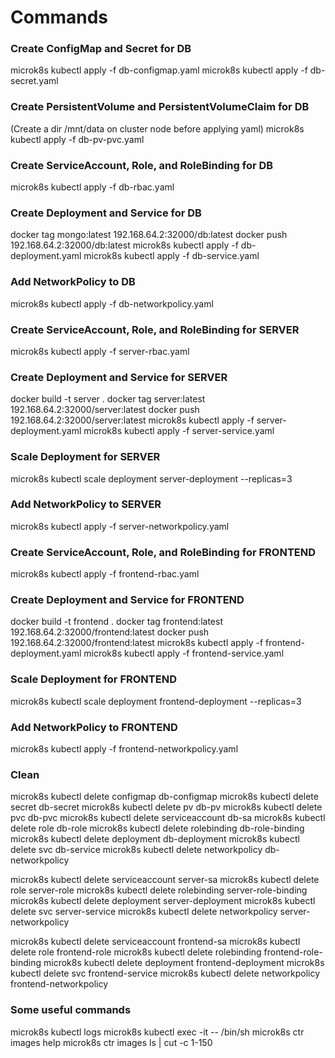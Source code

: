 # Commands
### Create ConfigMap and Secret for DB
microk8s kubectl apply -f db-configmap.yaml
microk8s kubectl apply -f db-secret.yaml
### Create PersistentVolume and PersistentVolumeClaim for DB
(Create a dir /mnt/data on cluster node before applying yaml)
microk8s kubectl apply -f db-pv-pvc.yaml
### Create ServiceAccount, Role, and RoleBinding for DB
microk8s kubectl apply -f db-rbac.yaml
### Create Deployment and Service for DB
docker tag mongo:latest 192.168.64.2:32000/db:latest
docker push 192.168.64.2:32000/db:latest
microk8s kubectl apply -f db-deployment.yaml
microk8s kubectl apply -f db-service.yaml
### Add NetworkPolicy to DB
microk8s kubectl apply -f db-networkpolicy.yaml

### Create ServiceAccount, Role, and RoleBinding for SERVER
microk8s kubectl apply -f server-rbac.yaml
### Create Deployment and Service for SERVER
docker build -t server .
docker tag server:latest 192.168.64.2:32000/server:latest
docker push 192.168.64.2:32000/server:latest
microk8s kubectl apply -f server-deployment.yaml
microk8s kubectl apply -f server-service.yaml
### Scale Deployment for SERVER
microk8s kubectl scale deployment server-deployment --replicas=3
### Add NetworkPolicy to SERVER
microk8s kubectl apply -f server-networkpolicy.yaml

### Create ServiceAccount, Role, and RoleBinding for FRONTEND
microk8s kubectl apply -f frontend-rbac.yaml
### Create Deployment and Service for FRONTEND
docker build -t frontend .
docker tag frontend:latest 192.168.64.2:32000/frontend:latest
docker push 192.168.64.2:32000/frontend:latest
microk8s kubectl apply -f frontend-deployment.yaml
microk8s kubectl apply -f frontend-service.yaml
### Scale Deployment for FRONTEND
microk8s kubectl scale deployment frontend-deployment --replicas=3
### Add NetworkPolicy to FRONTEND
microk8s kubectl apply -f frontend-networkpolicy.yaml

### Clean
microk8s kubectl delete configmap db-configmap
microk8s kubectl delete secret db-secret
microk8s kubectl delete pv db-pv
microk8s kubectl delete pvc db-pvc
microk8s kubectl delete serviceaccount db-sa
microk8s kubectl delete role db-role
microk8s kubectl delete rolebinding db-role-binding
microk8s kubectl delete deployment db-deployment
microk8s kubectl delete svc db-service
microk8s kubectl delete networkpolicy db-networkpolicy

microk8s kubectl delete serviceaccount server-sa
microk8s kubectl delete role server-role
microk8s kubectl delete rolebinding server-role-binding
microk8s kubectl delete deployment server-deployment
microk8s kubectl delete svc server-service
microk8s kubectl delete networkpolicy server-networkpolicy

microk8s kubectl delete serviceaccount frontend-sa
microk8s kubectl delete role frontend-role
microk8s kubectl delete rolebinding frontend-role-binding
microk8s kubectl delete deployment frontend-deployment
microk8s kubectl delete svc frontend-service
microk8s kubectl delete networkpolicy frontend-networkpolicy

### Some useful commands
microk8s kubectl logs <pod>
microk8s kubectl exec -it <pod> -- /bin/sh
microk8s ctr images help
microk8s ctr images ls | cut -c 1-150
